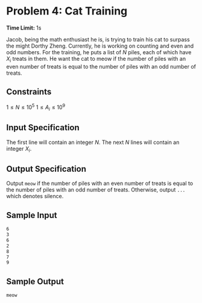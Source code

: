 # Problem 4: Cat Training

**Time Limit:** 1s

Jacob, being the math enthusiast he is, is trying to train his cat to surpass the  might Dorthy Zheng. Currently, he is working on counting and even and odd numbers. For the training, he puts a list of $N$ piles, each of which have $X_i$ treats in them. He want the cat to meow if the number of piles with an even number of treats is equal to the number of piles with an odd number of treats.

## Constraints

$1 \leq N \leq 10^5$
$1 \leq A_i \leq 10^9$

## Input Specification

The first line will contain an integer $N$. The next $N$ lines will contain an integer $X_i$.

## Output Specification

Output `meow` if the number of piles with an even number of treats is equal to the number of piles with an odd number of treats. Otherwise, output `...` which denotes silence.

## Sample Input

```txt
6
3
6
2
8
7
9
```

## Sample Output

```txt
meow
```
